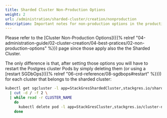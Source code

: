 ```yaml
---
title: Sharded Cluster Non-Production Options
weight: 2
url: /administration/sharded-cluster/creation/nonproduction
description: Important notes for non-production options in the production environment.
---
```


Please refer to the [Cluster Non-Production Options]({{% relref "04-administration-guide/02-cluster-creation/04-best-pratices/02-non-production-options" %}}) page since those apply also the the Sharded Cluster.

The only difference is that, after setting those options you will have to restart the Postgres cluster Pods by simply deleting them (or using a [restart SGDbOps]({{% relref "06-crd-reference/08-sgdbops#restart" %}})) for each cluster that belongs to the sharded cluster:

```bash
kubectl get sgcluster -l app=StackGresShardedCluster,stackgres.io/shardedcluster-name=simple -o name \
  | cut -d / -f 2 \
  | while read -r CLUSTER_NAME
    do
      kubectl delete pod -l app=StackGresCluster,stackgres.io/cluster-name=$CLUSTER_NAME
    done
```

